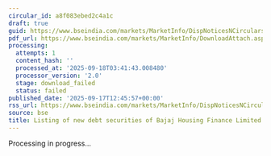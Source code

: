 ```yaml
---
circular_id: a8f083ebed2c4a1c
draft: true
guid: https://www.bseindia.com/markets/MarketInfo/DispNoticesNCirculars.aspx?Noticeid={CD4ACBE0-3277-45E3-8BD1-56ABE893684C}&noticeno=20250917-41&dt=09/17/2025&icount=41&totcount=57&flag=0
pdf_url: https://www.bseindia.com/markets/MarketInfo/DownloadAttach.aspx?id=20250917-41&attachedId=
processing:
  attempts: 1
  content_hash: ''
  processed_at: '2025-09-18T03:41:43.008480'
  processor_version: '2.0'
  stage: download_failed
  status: failed
published_date: '2025-09-17T12:45:57+00:00'
rss_url: https://www.bseindia.com/markets/MarketInfo/DispNoticesNCirculars.aspx?Noticeid={CD4ACBE0-3277-45E3-8BD1-56ABE893684C}&noticeno=20250917-41&dt=09/17/2025&icount=41&totcount=57&flag=0
source: bse
title: Listing of new debt securities of Bajaj Housing Finance Limited
---
```


Processing in progress...